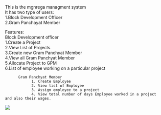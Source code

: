 
This is the mgnrega managment system<br>
It has two type of users:<br>
                          1.Block Development Officer<br>
                          2.Gram Panchayat Member<br>
  
  Features:<br>
           Block Development officer<br>
                1.Create a Project<br>
                2.View List of Projects<br>
                3.Create new Gram Panchyat Member<br>
                4.View all Gram Panchyat Member<br>
                5.Allocate  Project to GPM<br>
                6.List of employee working on a particular project<br>
                
          Gram Panchyat Member
                1. Create Employee
                2. View list of Employee
                3. Assign employee to a project
                4. View total number of days Employee worked in a project and also their wages.
   
   <img src="https://github.com/akt0001c/brash-profit-9147/blob/main/digram.png">
